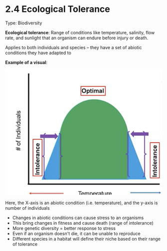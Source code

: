 # 2.4 Ecological Tolerance

Type: Biodiversity

**Ecological tolerance**: Range of conditions like temperature, salinity, flow rate, and sunlight that an organism can endure before injury or death.

Applies to both individuals and species – they have a set of abiotic conditions they have adapted to

**Example of a visual**:

![assets/2%204%20Ecological%20Tolerance%205f91386a213e463796a8095d864e66b9/Screen\_Shot\_2021-05-16\_at\_1.35.12\_PM.png](../.gitbook/assets/Screen_Shot_2021-05-16_at_1.35.12_PM.png)

Here, the X-axis is an abiotic condition \(i.e. temperature\), and the y-axis is number of individuals

* Changes in abiotic conditions can cause stress to an organisms
* This bring changes in fitness and cause death \(range of intolerance\)
* More genetic diversity = better response to stress
* Even if an organism doesn't die, it can be unable to reproduce
* Different species in a habitat will define their niche based on their range of tolerance

